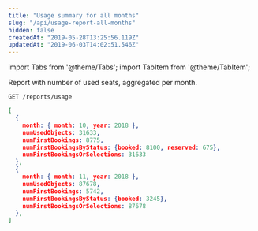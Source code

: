 ```yaml
---
title: "Usage summary for all months"
slug: "/api/usage-report-all-months"
hidden: false
createdAt: "2019-05-28T13:25:56.119Z"
updatedAt: "2019-06-03T14:02:51.546Z"
---
```


import Tabs from '@theme/Tabs';
import TabItem from '@theme/TabItem';

Report with number of used seats, aggregated per month.

```
GET /reports/usage
```

```json
[
  {
    month: { month: 10, year: 2018 },
    numUsedObjects: 31633,
    numFirstBookings: 8775,
    numFirstBookingsByStatus: {booked: 8100, reserved: 675},
    numFirstBookingsOrSelections: 31633
  },
  {
    month: { month: 11, year: 2018 },
    numUsedObjects: 87678,
    numFirstBookings: 5742,
    numFirstBookingsByStatus: {booked: 3245},
    numFirstBookingsOrSelections: 87678
  },
]
```

